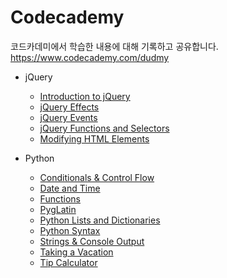 # Codecademy

코드카데미에서 학습한 내용에 대해 기록하고 공유합니다.  
https://www.codecademy.com/dudmy

* jQuery
    - [Introduction to jQuery](./jQuery/Introduction%20to%20jQuery.js)
    - [jQuery Effects](./jQuery/jQuery%20Effects.js)
    - [jQuery Events](./jQuery/jQuery%20Events.js)
    - [jQuery Functions and Selectors](./jQuery/jQuery%20Functions%20and%20Selectors.js)
    - [Modifying HTML Elements](./jQuery/Modifying%20HTML%20Elements.js)

* Python
    - [Conditionals & Control Flow](./Python/Conditionals%20%26%20Control%20Flow.py)
    - [Date and Time](./Python/Date%20and%20Time.py)
    - [Functions](./Python/Functions.py)
    - [PygLatin](./Python/PygLatin.py)
    - [Python Lists and Dictionaries](./Python/Python%20Lists%20and%20Dictionaries.py)
    - [Python Syntax](./Python/Python%20Syntax.py)
    - [Strings & Console Output](./Python/Strings%20%26%20Console%20Output.py)
    - [Taking a Vacation](./Python/Taking%20a%20Vacation.py)
    - [Tip Calculator](./Python/Tip%20Calculator.py)